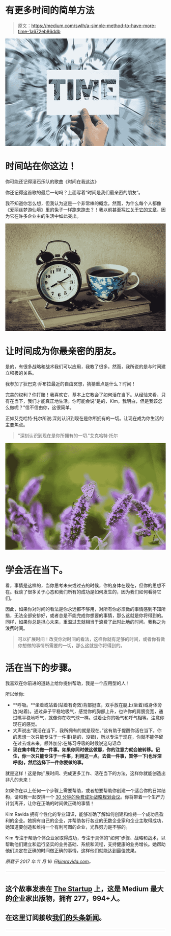 # 有更多时间的简单方法

> 原文：<https://medium.com/swlh/a-simple-method-to-have-more-time-1a672eb86ddb>

![](img/db8743d251568815a43e3ab29335e562.png)

# 时间站在你这边！

你可能还记得滚石乐队的歌曲《时间在我这边》

你还记得这首歌的最后一句吗？上面写着“时间是我们最亲密的朋友”。

我不知道你怎么想，但我认为这是一个非常棒的概念。然而，为什么每个人都像《爱丽丝梦游仙境》里的兔子一样跑来跑去？！我以前甚至[写过关于它的文章](http://kimravida.com/2017/06/the-fundamentals-of-getting-time-on-your-side/)，因为它在许多企业主的生活中如此突出。

![](img/29b68e3ef0654614703850fe553c25b8.png)

# 让时间成为你最亲密的朋友。

是的，有很多战略和战术我们可以应用，我教了很多。然而，我所说的是与时间建立积极的关系。

我参加了狄巴克·乔布拉最近的自由冥想，猜猜重点是什么？时间！

完美的权利？你打赌！我喜欢它，基本上它教会了如何活在当下。从经验来看，只有在当下，我们才能真正地生活。你可能会说“是的，Kim，我明白，但是我该怎么做呢？”信不信由你，这很简单。

正如艾克哈特·托尔所说:深刻认识到现在是你所拥有的一切。让现在成为你生活的主要焦点。

> "深刻认识到现在是你所拥有的一切."艾克哈特·托尔

![](img/26124e39ad4c177ae203ec5c6105960d.png)

# 学会活在当下。

看，事情是这样的，当你思考未来或过去的时候，你的身体在现在，但你的思想不在。我谈了很多关于心态和我们所有的成功是如何发生的，因为我们如何看待它们。

因此，如果你对时间的看法是你永远都不够用，对所有你必须做的事情感到不知所措，无法全部安排好，或者总是不能完成你想要的事情，那么这就是你将得到的。同样，如果你总是担心未来，重温过去就相当于浪费了此时此地的时间。我称之为浪费时间。

> 可以扩展时间！改变你对时间的看法，这样你就有足够的时间，或者你有做你想做的事情所需要的一切，那么这就是你将得到的。

# 活在当下的步骤。

我喜欢在你前进的道路上给你提供帮助，我是一个应用型的人！

所以给你:

*   **呼吸。**坐着或站着(站着有奇效)背部挺直，双手放在腿上(坐着)或身体旁边(站着)。通过鼻子平稳地吸气，感觉你的胸部上升，也许你的肩膀变宽，通过嘴平稳地呼气，就像你在吹气球一样。试着让你的吸气和呼气相等。注意你现在的感觉。
*   大声说出“我活在当下，我所拥有的就是现在。”这有助于提醒你活在当下。你的思想一次只能专注于一件事(是的，没错)，所以专注于现在，你就不能停留在过去或未来。额外加分:在练习呼吸的时候说这句话😉
*   **现在集中精力做一件事。如果你同时做这做那，你的注意力就会被转移。记住，你一次只能专注于一件事，利用这一点。去做一件事，暂停一下(也许深呼吸)，然后选择下一件你要做的事。**

就是这样！这是你扩展时间、完成更多工作、活在当下的方法，这样你就能创造出非凡的未来！

如果你在以上任何一个步骤上需要帮助，或者想要帮助你创建一个适合你的日常结构，请和我一起安排一个 [30 分钟的免费成功战略规划会议](https://bookme.name/kimravida/productive-planning-for-success)。你将带着一个生产力计划离开，让你在正确的时间做正确的事情！

Kim Ravida 拥有个性化的专业知识，能够准确了解如何创建和维持一个成功且盈利的企业。她拥有自己的企业，并帮助各行各业的无数企业家和企业主取得成功，她知道要创造和维持一个有利可图的企业，光靠努力是不够的。

Kim 专注于帮助个体企业家取得成功，专注于具体的“如何”步骤、战略和战术，以帮助他们建立和运行坚实的业务基础、系统和流程，支持健康的业务增长。她帮助他们决定在正确的时间做正确的事情，这样他们就能达到最佳效果。

*原载于 2017 年 11 月 16 日*[*kimravida.com*](http://kimravida.com/2017/09/do-this-one-simple-action-for-an-absolutely-productive-day/)*。*

![](img/731acf26f5d44fdc58d99a6388fe935d.png)

## 这个故事发表在 [The Startup](https://medium.com/swlh) 上，这是 Medium 最大的企业家出版物，拥有 277，994+人。

## 在这里订阅接收[我们的头条新闻](http://growthsupply.com/the-startup-newsletter/)。

![](img/731acf26f5d44fdc58d99a6388fe935d.png)